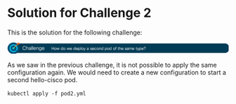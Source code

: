 # Solution for Challenge 2

This is the solution for the following challenge:

![Challenge 2](../../img/challenge2.png?raw=true "Challenge 2")

As we saw in the previous challenge, it is not possible to apply the same configuration again. We would need to create a new configuration to start a second hello-cisco pod.

```
kubectl apply -f pod2.yml
```
